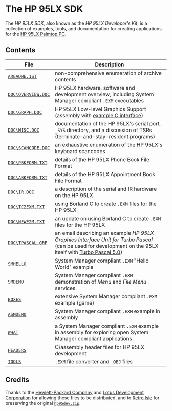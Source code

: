 # The HP 95LX SDK

The *HP 95LX SDK*, also known as the *HP 95LX Developer's Kit*, is a collection of examples, tools, and documentation for creating applications for the [HP 95LX Palmtop PC](https://en.wikipedia.org/wiki/HP_95LX).  

## Contents

File | Description
--- | ---
[`AREADME.1ST`](https://github.com/95lx/hp95dev/blob/master/AREADME.1ST) | non-comprehensive enumeration of archive contents
[`DOC\OVERVIEW.DOC`](https://github.com/95lx/hp95dev/blob/master/DOC/OVERVIEW.DOC) | HP 95LX hardware, software and development overview, including System Manager compliant `.EXM` executables
[`DOC\GRAPH.DOC`](https://github.com/95lx/hp95dev/blob/master/DOC/GRAPH.DOC) | HP 95LX Low-level Graphics Support (assembly with [example C interface](https://github.com/95lx/hp95dev/blob/master/DOC/GRAPH.DOC#L572))
[`DOC\MISC.DOC`](https://github.com/95lx/hp95dev/blob/master/DOC/MISC.DOC) | documentation of the HP 95LX's serial port, `_SYS` directory, and a discussion of TSRs (terminate-and-stay-resident programs)
[`DOC\SCANCODE.DOC`](https://github.com/95lx/hp95dev/blob/master/DOC/SCANCODE.DOC) | an exhaustive enumeration of the HP 95LX's keyboard scancodes
[`DOC\PBKFORM.TXT`](https://github.com/95lx/hp95dev/blob/master/DOC/PBKFORM.TXT) | details of the HP 95LX Phone Book File Format
[`DOC\ABKFORM.TXT`](https://github.com/95lx/hp95dev/blob/master/DOC/ABKFORM.TXT) | details of the HP 95LX Appointment Book File Format
[`DOC\IR.DOC`](https://github.com/95lx/hp95dev/blob/master/DOC/IR.DOC) | a description of the serial and IR hardware on the HP 95LX
[`DOC\TC2EXM.TXT`](https://github.com/95lx/hp95dev/blob/master/DOC/TC2EXM.TXT) | using Borland C to create `.EXM` files for the HP 95LX
[`DOC\NEWE2M.TXT`](https://github.com/95lx/hp95dev/blob/master/DOC/NEWE2M.TXT) | an update on using Borland C to create `.EXM` files for the HP 95LX
[`DOC\TPASCAL.GRF`](https://github.com/95lx/hp95dev/blob/master/DOC/TPASCAL.GRF) | an email describing an example *HP 95LX Graphics Interface Unit for Turbo Pascal* (can be used for development on the 95LX itself with [Turbo Pascal 5.0](https://winworldpc.com/product/turbo-pascal/5x))
[`SMHELLO`](https://github.com/95lx/hp95dev/blob/master/SMHELLO) | System Manager compliant `.EXM` "Hello World" example
[`SMDEMO`](https://github.com/95lx/hp95dev/blob/master/SMDEMO) | System Manager compliant `.EXM` demonstration of *Menu* and *File Menu* services.
[`BOXES`](https://github.com/95lx/hp95dev/blob/master/BOXES) | extensive System Manager compliant `.EXM` example (game)
[`ASMDEMO`](https://github.com/95lx/hp95dev/blob/master/ASMDEMO) | System Manager compliant `.EXM` example in assembly
[`WHAT`](https://github.com/95lx/hp95dev/blob/master/WHAT) | a System Manager compliant `.EXM` example in assembly for exploring open System Manager compliant applications
[`HEADERS`](https://github.com/95lx/hp95dev/blob/master/HEADERS) | C/assembly header files for HP 95LX development
[`TOOLS`](https://github.com/95lx/hp95dev/blob/master/TOOLS) | `.EXM` file converter and `.OBJ` files

## Credits

Thanks to the [Hewlett-Packard Company](http://www.hp.com/hpinfo/abouthp/histnfacts/museum/personalsystems/0025/0025history.html) and [Lotus Development Corporation](https://en.wikipedia.org/wiki/Lotus_Software) for allowing these files to be distributed, and to [Retro Isle](http://www.retroisle.com/others/hp95lx/software.php) for preserving the original [`hp95dev.zip`](http://www.retroisle.com/others/hp95lx/Utilities/Programming/hp95dev.zip).  
